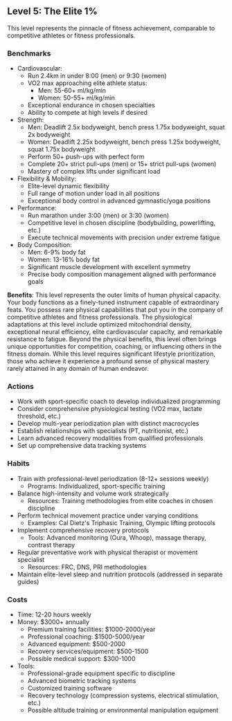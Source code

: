 ## Level 5: The Elite 1%

This level represents the pinnacle of fitness achievement, comparable to competitive athletes or fitness professionals.

### Benchmarks
- Cardiovascular:
  - Run 2.4km in under 8:00 (men) or 9:30 (women)
  - VO2 max approaching elite athlete status:
    - Men: 55-60+ ml/kg/min
    - Women: 50-55+ ml/kg/min
  - Exceptional endurance in chosen specialties
  - Ability to compete at high levels if desired
- Strength:
  - Men: Deadlift 2.5x bodyweight, bench press 1.75x bodyweight, squat 2x bodyweight
  - Women: Deadlift 2.25x bodyweight, bench press 1.25x bodyweight, squat 1.75x bodyweight
  - Perform 50+ push-ups with perfect form
  - Complete 20+ strict pull-ups (men) or 15+ strict pull-ups (women)
  - Mastery of complex lifts under significant load
- Flexibility & Mobility:
  - Elite-level dynamic flexibility
  - Full range of motion under load in all positions
  - Exceptional body control in advanced gymnastic/yoga positions
- Performance:
  - Run marathon under 3:00 (men) or 3:30 (women)
  - Competitive level in chosen discipline (bodybuilding, powerlifting, etc.)
  - Execute technical movements with precision under extreme fatigue
- Body Composition:
  - Men: 6-9% body fat
  - Women: 13-16% body fat
  - Significant muscle development with excellent symmetry
  - Precise body composition management aligned with performance goals

**Benefits**: This level represents the outer limits of human physical capacity. Your body functions as a finely-tuned instrument capable of extraordinary feats. You possess rare physical capabilities that put you in the company of competitive athletes and fitness professionals. The physiological adaptations at this level include optimized mitochondrial density, exceptional neural efficiency, elite cardiovascular capacity, and remarkable resistance to fatigue. Beyond the physical benefits, this level often brings unique opportunities for competition, coaching, or influencing others in the fitness domain. While this level requires significant lifestyle prioritization, those who achieve it experience a profound sense of physical mastery rarely attained in any domain of human endeavor.

### Actions
- Work with sport-specific coach to develop individualized programming
- Consider comprehensive physiological testing (VO2 max, lactate threshold, etc.)
- Develop multi-year periodization plan with distinct macrocycles
- Establish relationships with specialists (PT, nutritionist, etc.)
- Learn advanced recovery modalities from qualified professionals
- Set up comprehensive data tracking systems

### Habits
- Train with professional-level periodization (8-12+ sessions weekly)
  - Programs: Individualized, sport-specific training
- Balance high-intensity and volume work strategically
  - Resources: Training methodologies from elite coaches in chosen discipline
- Perform technical movement practice under varying conditions
  - Examples: Cal Dietz's Triphasic Training, Olympic lifting protocols
- Implement comprehensive recovery protocols
  - Tools: Advanced monitoring (Oura, Whoop), massage therapy, contrast therapy
- Regular preventative work with physical therapist or movement specialist
  - Resources: FRC, DNS, PRI methodologies
- Maintain elite-level sleep and nutrition protocols (addressed in separate guides)

### Costs
- Time: 12-20 hours weekly
- Money: $3000+ annually
  - Premium training facilities: $1000-2000/year
  - Professional coaching: $1500-5000/year
  - Advanced equipment: $500-2000
  - Recovery services/equipment: $500-1500
  - Possible medical support: $300-1000
- Tools:
  - Professional-grade equipment specific to discipline
  - Advanced biometric tracking systems
  - Customized training software
  - Recovery technology (compression systems, electrical stimulation, etc.)
  - Possible altitude training or environmental manipulation equipment
